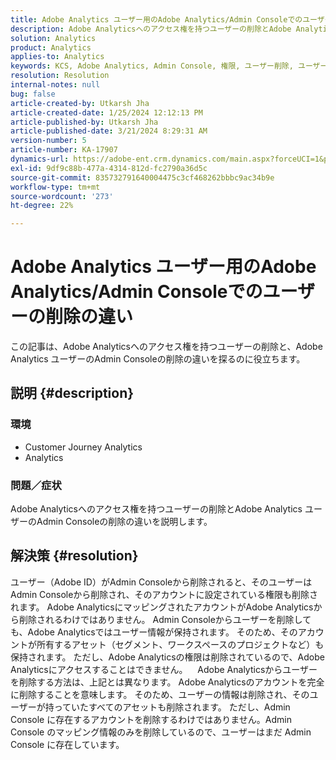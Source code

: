 ```yaml
---
title: Adobe Analytics ユーザー用のAdobe Analytics/Admin Consoleでのユーザーの削除の違い
description: Adobe Analyticsへのアクセス権を持つユーザーの削除とAdobe Analytics ユーザーのAdmin Consoleの削除の違いについて説明します。
solution: Analytics
product: Analytics
applies-to: Analytics
keywords: KCS, Adobe Analytics, Admin Console, 権限, ユーザー削除, ユーザーの削除
resolution: Resolution
internal-notes: null
bug: false
article-created-by: Utkarsh Jha
article-created-date: 1/25/2024 12:12:13 PM
article-published-by: Utkarsh Jha
article-published-date: 3/21/2024 8:29:31 AM
version-number: 5
article-number: KA-17907
dynamics-url: https://adobe-ent.crm.dynamics.com/main.aspx?forceUCI=1&pagetype=entityrecord&etn=knowledgearticle&id=27a7d5f6-7abb-ee11-a569-6045bd0065b6
exl-id: 9df9c88b-477a-4314-812d-fc2790a36d5c
source-git-commit: 835732791640004475c3cf468262bbbc9ac34b9e
workflow-type: tm+mt
source-wordcount: '273'
ht-degree: 22%

---
```


# Adobe Analytics ユーザー用のAdobe Analytics/Admin Consoleでのユーザーの削除の違い


この記事は、Adobe Analyticsへのアクセス権を持つユーザーの削除と、Adobe Analytics ユーザーのAdmin Consoleの削除の違いを探るのに役立ちます。

## 説明 {#description}


### <b>環境</b>

- Customer Journey Analytics
- Analytics




### <b>問題／症状</b>

Adobe Analyticsへのアクセス権を持つユーザーの削除とAdobe Analytics ユーザーのAdmin Consoleの削除の違いを説明します。


## 解決策 {#resolution}


ユーザー（Adobe ID）がAdmin Consoleから削除されると、そのユーザーはAdmin Consoleから削除され、そのアカウントに設定されている権限も削除されます。
Adobe AnalyticsにマッピングされたアカウントがAdobe Analyticsから削除されるわけではありません。 Admin Consoleからユーザーを削除しても、Adobe Analyticsではユーザー情報が保持されます。
そのため、そのアカウントが所有するアセット（セグメント、ワークスペースのプロジェクトなど）も保持されます。
ただし、Adobe Analyticsの権限は削除されているので、Adobe Analyticsにアクセスすることはできません。
  
Adobe Analyticsからユーザーを削除する方法は、上記とは異なります。 Adobe Analyticsのアカウントを完全に削除することを意味します。
そのため、ユーザーの情報は削除され、そのユーザーが持っていたすべてのアセットも削除されます。
ただし、Admin Console に存在するアカウントを削除するわけではありません。Admin Console のマッピング情報のみを削除しているので、ユーザーはまだ Admin Console に存在しています。
